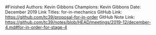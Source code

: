#Finished
Authors: Kevin Gibbons
Champions: Kevin Gibbons
Date: December 2019
Link Titles: for-in-mechanics
GitHub Link: https://github.com/tc39/proposal-for-in-order
GitHub Note Link: https://github.com/tc39/notes/blob/HEAD/meetings/2019-12/december-4.md#for-in-order-for-stage-4
